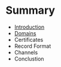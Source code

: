 # Summary

* [Introduction](readme.md)
* [Domains](domains.md)
* Certificates
* Record Format
* Channels
* Conclustion


